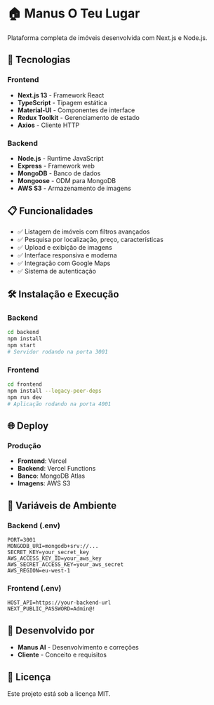 # 🏠 Manus O Teu Lugar

Plataforma completa de imóveis desenvolvida com Next.js e Node.js.

## 🚀 Tecnologias

### Frontend
- **Next.js 13** - Framework React
- **TypeScript** - Tipagem estática
- **Material-UI** - Componentes de interface
- **Redux Toolkit** - Gerenciamento de estado
- **Axios** - Cliente HTTP

### Backend
- **Node.js** - Runtime JavaScript
- **Express** - Framework web
- **MongoDB** - Banco de dados
- **Mongoose** - ODM para MongoDB
- **AWS S3** - Armazenamento de imagens

## 📋 Funcionalidades

- ✅ Listagem de imóveis com filtros avançados
- ✅ Pesquisa por localização, preço, características
- ✅ Upload e exibição de imagens
- ✅ Interface responsiva e moderna
- ✅ Integração com Google Maps
- ✅ Sistema de autenticação

## 🛠️ Instalação e Execução

### Backend
```bash
cd backend
npm install
npm start
# Servidor rodando na porta 3001
```

### Frontend
```bash
cd frontend
npm install --legacy-peer-deps
npm run dev
# Aplicação rodando na porta 4001
```

## 🌐 Deploy

### Produção
- **Frontend**: Vercel
- **Backend**: Vercel Functions
- **Banco**: MongoDB Atlas
- **Imagens**: AWS S3

## 📝 Variáveis de Ambiente

### Backend (.env)
```
PORT=3001
MONGODB_URI=mongodb+srv://...
SECRET_KEY=your_secret_key
AWS_ACCESS_KEY_ID=your_aws_key
AWS_SECRET_ACCESS_KEY=your_aws_secret
AWS_REGION=eu-west-1
```

### Frontend (.env)
```
HOST_API=https://your-backend-url
NEXT_PUBLIC_PASSWORD=Admin@!
```

## 👥 Desenvolvido por

- **Manus AI** - Desenvolvimento e correções
- **Cliente** - Conceito e requisitos

## 📄 Licença

Este projeto está sob a licença MIT.


